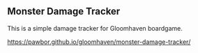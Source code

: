 ## Monster Damage Tracker

This is a simple damage tracker for Gloomhaven boardgame.

https://pawbor.github.io/gloomhaven/monster-damage-tracker/
